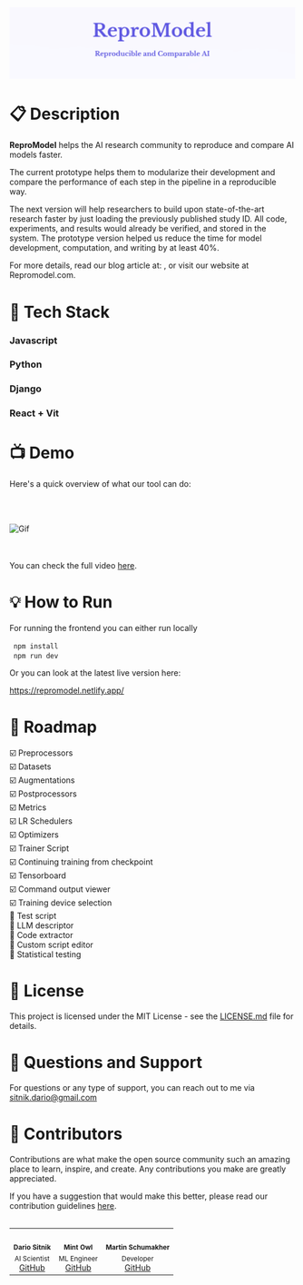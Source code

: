 
![Header Image](pic1)

# :clipboard: Description

  

**ReproModel**  helps the AI research community to reproduce and compare AI models faster.

The current prototype helps them to modularize their development and compare the performance of each step in the pipeline in a reproducible way.

The next version will help researchers to build upon state-of-the-art research faster by just loading the previously published study ID. All code, experiments, and results would already be verified, and stored in the system. The prototype version helped us reduce the time for model development, computation, and writing by at least 40%.

  

For more details, read our blog article at: , or visit our website at Repromodel.com.


  

# :wrench: Tech Stack

### Javascript

### Python

### Django

### React + Vit  

# :tv: Demo

  Here's a quick overview of what our tool can do:

<br>  <br>

![Gif](gif1.gif) 

<br> <br>
You can check the full video [here](https://youtu.be/MQHZMEloUps?si=_MIkB7dKsdte1hJM).  

# :bulb: How to Run

For running the frontend you can either run locally<br>

<code> npm install</code> <br><code> npm run dev </code>  <br>

Or you can look at the latest live version here: <br>

https://repromodel.netlify.app/
  
# :calendar: Roadmap
:ballot_box_with_check: Preprocessors
<br>:ballot_box_with_check: Datasets
<br>:ballot_box_with_check: Augmentations
<br>:ballot_box_with_check: Postprocessors
<br>:ballot_box_with_check: Metrics
<br>:ballot_box_with_check: LR Schedulers
<br>:ballot_box_with_check: Optimizers
<br>:ballot_box_with_check: Trainer Script
<br>:ballot_box_with_check: Continuing training from checkpoint
<br>:ballot_box_with_check: Tensorboard
<br>:ballot_box_with_check: Command output viewer
<br>:ballot_box_with_check: Training device selection
<br>:black_square_button: Test script
<br>:black_square_button: LLM descriptor
<br>:black_square_button: Code extractor
<br>:black_square_button: Custom script editor
<br>:black_square_button: Statistical testing

# :page_facing_up: License

This project is licensed under the MIT License - see the [LICENSE.md](LICENSE.md) file for details.

  
  

# :email:  Questions and Support

For questions or any type of support, you can reach out to me via sitnik.dario@gmail.com

# :link:  Contributors
Contributions are what make the open source community such an amazing place to learn, inspire, and create. Any contributions you make are greatly appreciated.

If you have a suggestion that would make this better, please read our contribution guidelines [here](Contributing.md). 
 <br>
 <br>
<table>
  <tr>
    <td align="center">
      <img src="https://avatars.githubusercontent.com/u/13439539?v=4https://avatars.githubusercontent.com/u/168830779?s=96&v=4" width="100px;" alt=""/><br />
      <sub><b>Dario Sitnik</b></sub><br />
      <sub>AI Scientist</sub><br />
      <a href="https://github.com/dsitnik">GitHub</a>
    </td>
    <td align="center">
      <img src="https://avatars.githubusercontent.com/u/168817578?v=4" width="100px;" alt=""/><br />
      <sub><b>Mint Owl</b></sub><br />
      <sub>ML Engineer</sub><br />
      <a href="https://github.com/mintowltech">GitHub</a>
    </td>
    <td align="center">
      <img src="https://avatars.githubusercontent.com/u/168830779?s=96&v=4" width="100px;" alt=""/><br />
      <sub><b>Martin Schumakher</b></sub><br />
      <sub>Developer</sub><br />
      <a href="https://github.com/martinschum">GitHub</a>
    </td>
  </tr>
</table>


